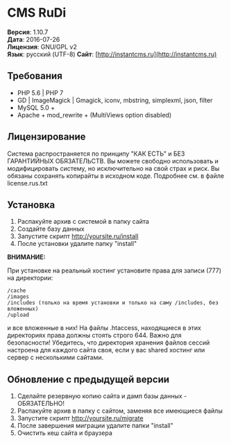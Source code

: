 CMS RuDi
================================================================================

__Версия__:   1.10.7  
__Дата__:     2016-07-26  
__Лицензия__: GNU/GPL v2  
__Язык__:     русский (UTF-8)
__Сайт__:     [http://instantcms.ru](http://instantcms.ru)

Требования
--------------------------------------------------------------------------------

* PHP 5.6 | PHP 7
* GD | ImageMagick | Gmagick, iconv, mbstring, simplexml, json, filter
* MySQL 5.0 +
* Apache + mod_rewrite + (MultiViews option disabled)

Лицензирование
--------------------------------------------------------------------------------

Система распространяется по принципу "КАК ЕСТЬ" и БЕЗ ГАРАНТИЙНЫХ ОБЯЗАТЕЛЬСТВ.
Вы можете свободно использовать и модифицировать систему, но исключительно на
свой страх и риск. Вы обязаны сохранять копирайты в исходном коде.
Подробнее см. в файле license.rus.txt

Установка
--------------------------------------------------------------------------------
1. Распакуйте архив с системой в папку сайта
2. Создайте базу данных
3. Запустите скрипт http://yoursite.ru/install
4. После установки удалите папку "install"

__ВНИМАНИЕ:__

При установке на реальный хостинг установите права для записи (777) на директории:

    /cache
    /images
    /includes (только на время установки и только на саму /includes, без вложенных)
    /upload

и все вложенные в них!
На файлы .htaccess, находящиеся в этих директориях права должны стоять строго 644.
Важно для безопасности! Убедитесь, что директория хранения файлов сессий настроена для каждого сайта своя,
если у вас shared хостинг или сервер с несколькими сайтами.

Обновление с предыдущей версии
--------------------------------------------------------------------------------

1. Сделайте резервную копию сайта и дамп базы данных - ОБЯЗАТЕЛЬНО!
2. Распакуйте архив в папку с сайтом, заменяя все имеющиеся файлы
3. Запустите скрипт http://yoursite.ru/migrate
4. После завершения миграции удалите папки "install"
5. Очистить кеш сайта и браузера